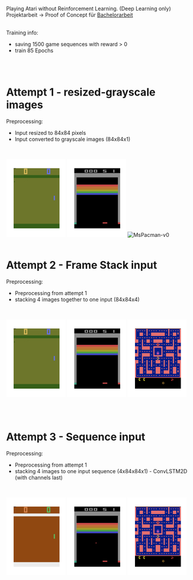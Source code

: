 Playing Atari without Reinforcement Learning. (Deep Learning only) <br>
Projektarbeit -> Proof of Concept für [Bachelorarbeit](https://github.com/CKeibel/Deep_Reinforcement_Learning)
<br>
<br>

Training info:
* saving 1500 game sequences with reward > 0
* train 85 Epochs
<br>
<br>

# Attempt 1 - resized-grayscale images
Preprocessing:
* Input resized to 84x84 pixels
* Input converted to grayscale images (84x84x1)
<br>

![Pong-v0](https://github.com/CKeibel/Playing-Atari-Deep-Learning-only/blob/main/models_in_action/01_resized_and_grayscale_imgs/Pong-v0.gif)
![Breakout-v0](https://github.com/CKeibel/Playing-Atari-Deep-Learning-only/blob/main/models_in_action/01_resized_and_grayscale_imgs/Breakout-v0.gif)
![MsPacman-v0](https://github.com/CKeibel/Playing-Atari-Deep-Learning-only/blob/main/models_in_action/01_resized_and_grayscale_imgs/MsPacman-v0.gif)
<br>
<br>

# Attempt 2 - Frame Stack input
Preprocessing:
* Preprocessing from attempt 1
* stacking 4 images together to one input (84x84x4)
<br>

![Pong-v0](https://github.com/CKeibel/Playing-Atari-Deep-Learning-only/blob/main/models_in_action/02_framestack_model/Pong-v0.gif)
![Breakout-v0](https://github.com/CKeibel/Playing-Atari-Deep-Learning-only/blob/main/models_in_action/02_framestack_model/Breakout-v0.gif)
![MsPacman-v0](https://github.com/CKeibel/Playing-Atari-Deep-Learning-only/blob/main/models_in_action/02_framestack_model/MsPacman-v0.gif)

<br>
<br>

# Attempt 3 - Sequence input
Preprocessing:
* Preprocessing from attempt 1
* stacking 4 images to one input sequence (4x84x84x1) - ConvLSTM2D (with channels last)
<br>

![Pong-v0](https://github.com/CKeibel/Playing-Atari-Deep-Learning-only/blob/main/models_in_action/03_sequences/Pong-v0.gif)
![Breakout-v0](https://github.com/CKeibel/Playing-Atari-Deep-Learning-only/blob/main/models_in_action/03_sequences/Breakout-v0.gif)
![MsPacman-v0](https://github.com/CKeibel/Playing-Atari-Deep-Learning-only/blob/main/models_in_action/03_sequences/MsPacman-v0.gif)

